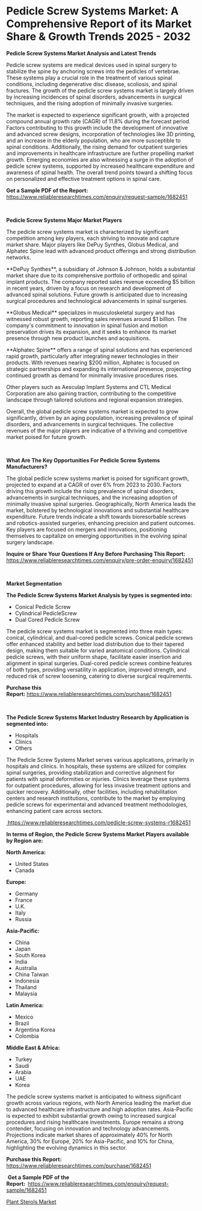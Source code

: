 <p><h1>Pedicle Screw Systems Market: A Comprehensive Report of its Market Share & Growth Trends 2025 - 2032</h1></p><p><strong>Pedicle Screw Systems Market Analysis and Latest Trends</strong></p>
<p><p>Pedicle screw systems are medical devices used in spinal surgery to stabilize the spine by anchoring screws into the pedicles of vertebrae. These systems play a crucial role in the treatment of various spinal conditions, including degenerative disc disease, scoliosis, and spinal fractures. The growth of the pedicle screw systems market is largely driven by increasing incidences of spinal disorders, advancements in surgical techniques, and the rising adoption of minimally invasive surgeries.</p><p>The market is expected to experience significant growth, with a projected compound annual growth rate (CAGR) of 11.8% during the forecast period. Factors contributing to this growth include the development of innovative and advanced screw designs, incorporation of technologies like 3D printing, and an increase in the elderly population, who are more susceptible to spinal conditions. Additionally, the rising demand for outpatient surgeries and improvements in healthcare infrastructure are further propelling market growth. Emerging economies are also witnessing a surge in the adoption of pedicle screw systems, supported by increased healthcare expenditure and awareness of spinal health. The overall trend points toward a shifting focus on personalized and effective treatment options in spinal care.</p></p>
<p><strong>Get a Sample PDF of the Report:&nbsp;</strong> <a href="https://www.reliableresearchtimes.com/enquiry/request-sample/1682451?utm_campaign=3284&utm_medium=2&utm_source=Github&utm_content=ia&utm_term=08032025&utm_id=pedicle-screw-systems">https://www.reliableresearchtimes.com/enquiry/request-sample/1682451</a></p>
<p>&nbsp;</p>
<p><strong>Pedicle Screw Systems Major Market Players</strong></p>
<p><p>The pedicle screw systems market is characterized by significant competition among key players, each striving to innovate and capture market share. Major players like DePuy Synthes, Globus Medical, and Alphatec Spine lead with advanced product offerings and strong distribution networks.</p><p>**DePuy Synthes**, a subsidiary of Johnson & Johnson, holds a substantial market share due to its comprehensive portfolio of orthopedic and spinal implant products. The company reported sales revenue exceeding $5 billion in recent years, driven by a focus on research and development of advanced spinal solutions. Future growth is anticipated due to increasing surgical procedures and technological advancements in spinal surgeries.</p><p>**Globus Medical** specializes in musculoskeletal surgery and has witnessed robust growth, reporting sales revenues around $1 billion. The company's commitment to innovation in spinal fusion and motion preservation drives its expansion, and it seeks to enhance its market presence through new product launches and acquisitions.</p><p>**Alphatec Spine** offers a range of spinal solutions and has experienced rapid growth, particularly after integrating newer technologies in their products. With revenues nearing $200 million, Alphatec is focused on strategic partnerships and expanding its international presence, projecting continued growth as demand for minimally invasive procedures rises.</p><p>Other players such as Aesculap Implant Systems and CTL Medical Corporation are also gaining traction, contributing to the competitive landscape through tailored solutions and regional expansion strategies.</p><p>Overall, the global pedicle screw systems market is expected to grow significantly, driven by an aging population, increasing prevalence of spinal disorders, and advancements in surgical techniques. The collective revenues of the major players are indicative of a thriving and competitive market poised for future growth.</p></p>
<p>&nbsp;</p>
<p><strong>What Are The Key Opportunities For Pedicle Screw Systems Manufacturers?</strong></p>
<p><p>The global pedicle screw systems market is poised for significant growth, projected to expand at a CAGR of over 6% from 2023 to 2030. Factors driving this growth include the rising prevalence of spinal disorders, advancements in surgical techniques, and the increasing adoption of minimally invasive spinal surgeries. Geographically, North America leads the market, bolstered by technological innovations and substantial healthcare expenditure. Future trends indicate a shift towards bioresorbable screws and robotics-assisted surgeries, enhancing precision and patient outcomes. Key players are focused on mergers and innovations, positioning themselves to capitalize on emerging opportunities in the evolving spinal surgery landscape.</p></p>
<p><strong>Inquire or Share Your Questions If Any Before Purchasing This Report:</strong> <a href="https://www.reliableresearchtimes.com/enquiry/pre-order-enquiry/1682451?utm_campaign=3284&utm_medium=2&utm_source=Github&utm_content=ia&utm_term=08032025&utm_id=pedicle-screw-systems">https://www.reliableresearchtimes.com/enquiry/pre-order-enquiry/1682451</a></p>
<p>&nbsp;</p>
<p><strong>Market Segmentation</strong></p>
<p><strong>The Pedicle Screw Systems Market Analysis by types is segmented into:</strong></p>
<p><ul><li>Conical Pedicle Screw</li><li>Cylindrical PedicleScrew</li><li>Dual Cored Pedicle Screw</li></ul></p>
<p><p>The pedicle screw systems market is segmented into three main types: conical, cylindrical, and dual-cored pedicle screws. Conical pedicle screws offer enhanced stability and better load distribution due to their tapered design, making them suitable for varied anatomical conditions. Cylindrical pedicle screws, with their uniform shape, facilitate easier insertion and alignment in spinal surgeries. Dual-cored pedicle screws combine features of both types, providing versatility in application, improved strength, and reduced risk of screw loosening, catering to diverse surgical requirements.</p></p>
<p><strong>Purchase this Report:&nbsp;</strong><a href="https://www.reliableresearchtimes.com/purchase/1682451?utm_campaign=3284&utm_medium=2&utm_source=Github&utm_content=ia&utm_term=08032025&utm_id=pedicle-screw-systems">https://www.reliableresearchtimes.com/purchase/1682451</a></p>
<p>&nbsp;</p>
<p><strong>The Pedicle Screw Systems Market Industry Research by Application is segmented into:</strong></p>
<p><ul><li>Hospitals</li><li>Clinics</li><li>Others</li></ul></p>
<p><p>The Pedicle Screw Systems Market serves various applications, primarily in hospitals and clinics. In hospitals, these systems are utilized for complex spinal surgeries, providing stabilization and corrective alignment for patients with spinal deformities or injuries. Clinics leverage these systems for outpatient procedures, allowing for less invasive treatment options and quicker recovery. Additionally, other facilities, including rehabilitation centers and research institutions, contribute to the market by employing pedicle screws for experimental and advanced treatment methodologies, enhancing patient care across sectors.</p></p>
<p><a href="https://www.reliableresearchtimes.com/pedicle-screw-systems-r1682451?utm_campaign=3284&utm_medium=2&utm_source=Github&utm_content=ia&utm_term=08032025&utm_id=pedicle-screw-systems">&nbsp;https://www.reliableresearchtimes.com/pedicle-screw-systems-r1682451</a></p>
<p><strong>In terms of Region, the Pedicle Screw Systems Market Players available by Region are:</strong></p>
<p>
    <p> <strong> North America: </strong>
        <ul>
            <li>United States</li>
            <li>Canada</li>
        </ul>
        </p> 
    <p> <strong> Europe: </strong>
        <ul>
            <li>Germany</li>
            <li>France</li>
            <li>U.K.</li>
            <li>Italy</li>
            <li>Russia</li>
        </ul>
        </p> 
    <p> <strong> Asia-Pacific: </strong>
        <ul>
            <li>China</li>
            <li>Japan</li>
            <li>South Korea</li>
            <li>India</li>
            <li>Australia</li>
            <li>China Taiwan</li>
            <li>Indonesia</li>
            <li>Thailand</li>
            <li>Malaysia</li>
        </ul>
        </p> 
    <p> <strong> Latin America: </strong>
        <ul>
            <li>Mexico</li>
            <li>Brazil</li>
            <li>Argentina Korea</li>
            <li>Colombia</li>
        </ul>
        </p> 
    <p> <strong> Middle East & Africa: </strong>
        <ul>
            <li>Turkey</li>
            <li>Saudi</li>
            <li>Arabia</li>
            <li>UAE</li>
            <li>Korea</li>
        </ul>
    </p>
    </p>
<p><p>The pedicle screw systems market is anticipated to witness significant growth across various regions, with North America leading the market due to advanced healthcare infrastructure and high adoption rates. Asia-Pacific is expected to exhibit substantial growth owing to increased surgical procedures and rising healthcare investments. Europe remains a strong contender, focusing on innovation and technology advancements. Projections indicate market shares of approximately 40% for North America, 30% for Europe, 20% for Asia-Pacific, and 10% for China, highlighting the evolving dynamics in this sector.</p></p>
<p><strong>Purchase this Report: </strong><a href="https://www.reliableresearchtimes.com/purchase/1682451?utm_campaign=3284&utm_medium=2&utm_source=Github&utm_content=ia&utm_term=08032025&utm_id=pedicle-screw-systems">https://www.reliableresearchtimes.com/purchase/1682451</a></p>
<p>&nbsp;<strong>Get a Sample PDF of the Report:&nbsp;&nbsp;</strong><a href="https://www.reliableresearchtimes.com/enquiry/request-sample/1682451?utm_campaign=3284&utm_medium=2&utm_source=Github&utm_content=ia&utm_term=08032025&utm_id=pedicle-screw-systems">https://www.reliableresearchtimes.com/enquiry/request-sample/1682451</a></p>
<p><strong></strong></p>
<p><p><a href="https://github.com/lynlynyusay/Market-Research-Report-List-1/blob/main/plant-sterols-market.md?utm_campaign=3284&utm_medium=2&utm_source=Github&utm_content=ia&utm_term=08032025&utm_id=pedicle-screw-systems">Plant Sterols Market</a></p></p>